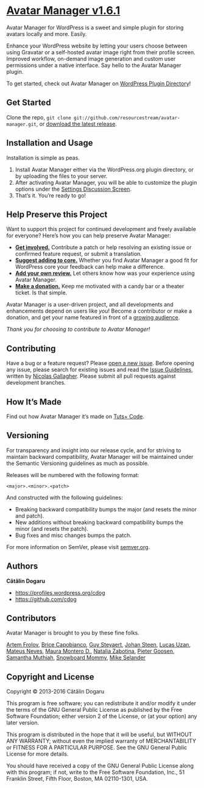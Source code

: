 # [Avatar Manager v1.6.1](https://wordpress.org/plugins/avatar-manager/)

Avatar Manager for WordPress is a sweet and simple plugin for storing avatars locally and more. Easily.

Enhance your WordPress website by letting your users choose between using Gravatar or a self-hosted avatar image right from their profile screen. Improved workflow, on-demand image generation and custom user permissions under a native interface. Say hello to the Avatar Manager plugin.

To get started, check out Avatar Manager on [WordPress Plugin Directory](https://wordpress.org/plugins/avatar-manager/)!


## Get Started

Clone the repo, `git clone git://github.com/resourcestream/avatar-manager.git`, or [download the latest release](https://github.com/resourcestream/avatar-manager/zipball/master).


## Installation and Usage

Installation is simple as peas.

1. Install Avatar Manager either via the WordPress.org plugin directory, or by uploading the files to your server.
2. After activating Avatar Manager, you will be able to customize the plugin options under the [Settings Discussion Screen](http://codex.wordpress.org/Settings_Discussion_Screen).
3. That’s it. You’re ready to go!


## Help Preserve this Project

Want to support this project for continued development and freely available for everyone? Here’s how you can help preserve Avatar Manager:

* [**Get involved.**](https://github.com/resourcestream/avatar-manager#contributing) Contribute a patch or help resolving an existing issue or confirmed feature request, or submit a translation.
* [**Suggest adding to core.**](https://core.trac.wordpress.org/ticket/16020) Whether you find Avatar Manager a good fit for WordPress core your feedback can help make a difference.
* [**Add your own review.**](https://wordpress.org/support/view/plugin-reviews/avatar-manager#postform) Let others know how was your experience using Avatar Manager.
* [**Make a donation.**](https://www.paypal.com/cgi-bin/webscr?cmd=_s-xclick&hosted_button_id=SMKJZHX7G3VQS) Keep me motivated with a candy bar or a theater ticket. Is that simple.

Avatar Manager is a user-driven project, and all developments and enhancements depend on users like _you_! Become a contributor or make a donation, and get your name featured in front of a [growing audience](https://wordpress.org/plugins/avatar-manager/stats/).

_Thank you for choosing to contribute to Avatar Manager!_


## Contributing

Have a bug or a feature request? Please [open a new issue](https://github.com/resourcestream/avatar-manager/issues). Before opening any issue, please search for existing issues and read the [Issue Guidelines](https://github.com/necolas/issue-guidelines), written by [Nicolas Gallagher](https://github.com/necolas/). Please submit all pull requests against development branches.


## How It’s Made

Find out how Avatar Manager it’s made on [Tuts+ Code](http://code.tutsplus.com/series/how-to-create-a-wordpress-avatar-management-plugin-from-scratch--wp-33866).


## Versioning

For transparency and insight into our release cycle, and for striving to maintain backward compatibility, Avatar Manager will be maintained under the Semantic Versioning guidelines as much as possible.

Releases will be numbered with the following format:

`<major>.<minor>.<patch>`

And constructed with the following guidelines:

* Breaking backward compatibility bumps the major (and resets the minor and patch).
* New additions without breaking backward compatibility bumps the minor (and resets the patch).
* Bug fixes and misc changes bumps the patch.

For more information on SemVer, please visit [semver.org](http://semver.org/).


## Authors

**Cătălin Dogaru**

* https://profiles.wordpress.org/cdog
* https://github.com/cdog


## Contributors

Avatar Manager is brought to you by these fine folks.

[Artem Frolov](https://profiles.wordpress.org/dikiy_forester),
[Brice Capobianco](https://profiles.wordpress.org/brikou),
[Guy Steyaert](https://profiles.wordpress.org/ideos),
[Johan Steen](https://profiles.wordpress.org/artstorm),
[Lucas Uzan](https://profiles.wordpress.org/wiiz83),
[Mateus Neves](https://profiles.wordpress.org/mateusneves),
[Maura Montero D.](https://profiles.wordpress.org/modima65),
[Natalia Zabotina](https://profiles.wordpress.org/nnz),
[Pieter Goosen](https://profiles.wordpress.org/pietergoosen),
[Samantha Muthiah](https://profiles.wordpress.org/schm168),
[Snowboard Mommy](https://profiles.wordpress.org/snowboardmommy),
[Mike Selander](https://profiles.wordpress.org/mikeselander)


## Copyright and License

Copyright © 2013-2016 Cătălin Dogaru

This program is free software; you can redistribute it and/or modify it under the terms of the GNU General Public License as published by the Free Software Foundation; either version 2 of the License, or (at your option) any later version.

This program is distributed in the hope that it will be useful, but WITHOUT ANY WARRANTY; without even the implied warranty of MERCHANTABILITY or FITNESS FOR A PARTICULAR PURPOSE. See the GNU General Public License for more details.

You should have received a copy of the GNU General Public License along with this program; if not, write to the Free Software Foundation, Inc., 51 Franklin Street, Fifth Floor, Boston, MA 02110-1301, USA.
